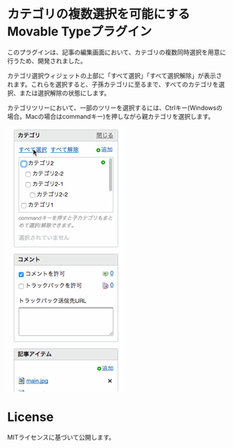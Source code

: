 # カテゴリの複数選択を可能にするMovable Typeプラグイン

このプラグインは、記事の編集画面において、カテゴリの複数同時選択を用意に行うため、開発されました。

カテゴリ選択ウィジェットの上部に「すべて選択」「すべて選択解除」が表示されます。これらを選択すると、子孫カテゴリに至るまで、すべてのカテゴリを選択、または選択解除の状態にします。

カテゴリツリーにおいて、一部のツリーを選択するには、Ctrlキー(Windowsの場合。Macの場合はcommandキー)を押しながら親カテゴリを選択します。

![overview](README/select-categories.gif)

# License

MITライセンスに基づいて公開します。